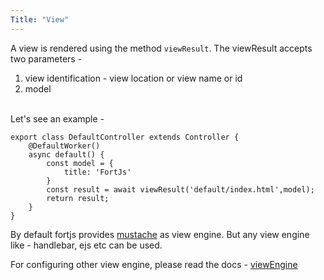 ```yaml
---
Title: "View"
---
```


A view is rendered using the method `viewResult`. The viewResult accepts two parameters - 

1. view identification - view location or view name or id
2. model

<br>
Let's see an example - 

```
export class DefaultController extends Controller {
    @DefaultWorker()
    async default() {
        const model = {
            title: 'FortJs'
        }
        const result = await viewResult('default/index.html',model);
        return result;
    }
}
```

By default fortjs provides [mustache](https://github.com/janl/mustache.js/) as view engine. But any view engine like - handlebar, ejs etc can be used.

For configuring other view engine, please read the docs - [viewEngine](/tutorial/view-engine)